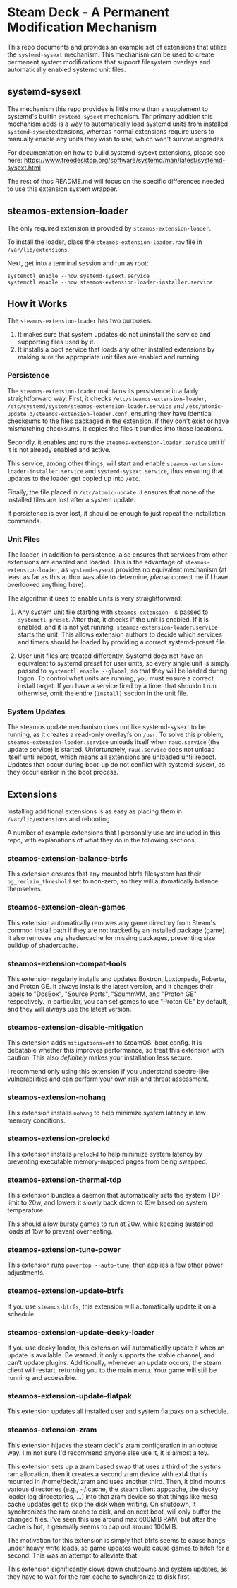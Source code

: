 # Steam Deck - A Permanent Modification Mechanism

This repo documents and provides an example set of extensions that utilize the 
`systemd-sysext` mechanism. This mechanism can be used to create permanent system
modifications that supoort filesystem overlays and automatically enabled systemd unit files.

## systemd-sysext

The mechanism this repo provides is little more than a supplement to systemd's builtin `systemd-sysext` mechanism. Thr primary addition this mechanism adds is a way to automatically load systemd units from installed `systemd-sysext`extensions, whereas normal extensions require users to manually enable any units they wish to use, which won't survive upgrades.

For documentation on how to build systemd-sysext extensions, please see here: https://www.freedesktop.org/software/systemd/man/latest/systemd-sysext.html

The rest of thos README.md will focus on the specific differences needed to use this extension system wrapper.

## steamos-extension-loader

The only required extension is provided by `steamos-extension-loader`.

To install the loader, place the `steamos-extension-loader.raw` file in `/var/lib/extensions`.

Next, get into a terminal session and run as root:

```
systemctl enable --now systemd-sysext.service
systemctl enable --now steamos-extension-loader-installer.service
```

## How it Works

The `steamos-extension-loader` has two purposes:

1. It makes sure that system updates do not uninstall the service and supporting files used by it.
2. It installs a boot service that loads any other installed extensions by making sure the appropriate unit files are enabled and running.

### Persistence

The `steamos-extension-loader` maintains its persistence in a fairly straightforward way. First, it checks `/etc/steamos-extension-loader`, `/etc/systemd/system/steamos-extension-loader.service` and `/etc/atomic-update.d/steamos-extension-loader.conf`, ensuring they have identical checksums to the files packaged in the extension. If they don't exist or have mismatching checksums, it copies the files it bundles into those locations.

Secondly, it enables and runs the `steamos-extension-loader.service` unit if it is not already enabled and active.

This service, among other things, will start and enable `steamos-extension-loader-installer.service` and `systemd-sysext.service`, thus ensuring that updates to the loader get copied up into `/etc`.

Finally, the file placed in `/etc/atomic-update.d` ensures that none of the installed files are lost after a system update.

If persistence is ever lost, it should be enough to just repeat the installation commands.

### Unit Files

The loader, in addition to persistence, also ensures that services from other extensions are enabled and loaded. This is the advantage of `steamos-extension-loader`, as `systemd-sysext` provides no equivalent mechanism (at least as far as this author was able to determine, *please* correct me if I have overlooked anything here).

The algorithm it uses to enable units is very straightforward:

1. Any system unit file starting with `steamos-extension-` is passed to `systemctl preset`. After that, it checks if the unit is enabled. If it is enabled, and it is not yet running, `steamos-extension-loader.service` starts the unit. This allows extension authors to decide which services and timers should be loaded by providing a correct systemd-preset file.

2. User unit files are treated differently. Systemd does not have an equivalent to systemd preset for user units, so every single unit is simply passed to `systemctl enable --global`, so that they will be loaded during logon. To control what units are running, you must ensure a correct install target. If you have a service fired by a timer that shouldn't run otherwise, omit the entire `[Install]` section in the unit file.

### System Updates

The steamos update mechanism does not like systemd-sysext to be running, as it creates a read-only overlayfs on `/usr`. To solve this problem, `steamos-extension-loader.service` unloads itself when `rauc.service` (the update service) is started. Unfortunately, `rauc.service` does not unload itself until reboot, which means all extensions are unloaded until reboot. Updates that occur during boot-up do not conflict with systemd-sysext, as they occur earlier in the boot process.

## Extensions

Installing additional extensions is as easy as placing them in `/var/lib/extensions` and rebooting.

A number of example extensions that I personally use are included in this repo, with explanations of what they do in the following sections.

### steamos-extension-balance-btrfs

This extension ensures that any mounted btrfs filesystem has their `bg_reclaim_threshold` set to non-zero, so they will automatically balance themselves.

### steamos-extension-clean-games

This extension automatically removes any game directory from Steam's common install path if they are not tracked by an installed package (game). It also removes any shadercache for missing packages, preventing size buildup of shadercache.

### steamos-extension-compat-tools

This extension regularly installs and updates Boxtron, Luxtorpeda, Roberta, and Proton GE. It always installs the latest version, and it changes their labels to "DosBox", "Source Ports", "ScummVM, and "Proton GE" respectively. In particular, you can set games to use "Proton GE" by default, and they will always use the latest version.

### steamos-extension-disable-mitigation

This extension adds `mitigations=off` to SteamOS' boot config. It is debatable whether this improves performance, so treat this extension with caution. This also *definitely* makes your installation less secure.

I recommend only using this extension if you understand spectre-like vulnerabilities and can perform your own risk and threat assessment.

### steamos-extension-nohang

This extension installs `nohang` to help minimize system latency in low memory conditions.

### steamos-extension-prelockd

This extension installs `prelockd` to help minimize system latency by preventing executable memory-mapped pages from being swapped.

### steamos-extension-thermal-tdp

This extension bundles a daemon that automatically sets the system TDP limit to 20w, and lowers it slowly back down to 15w based on system temperature.

This should allow bursty games to run at 20w, while keeping sustained loads at 15w to prevent overheating.

### steamos-extension-tune-power

This extension runs `powertop --auto-tune`, then applies a few other power adjustments.

### steamos-extension-update-btrfs

If you use `steamos-btrfs`, this extension will automatically update it on a schedule.

### steamos-extension-update-decky-loader

If you use decky loader, this extension will automatically update it when an update is available. Be warned, it only supports the stable channel, and can't update plugins. Additionally, whenever an update occurs, the steam client will restart, returning you to the main menu. Your game will still be running and accessible.

### steamos-extension-update-flatpak

This extension updates all installed user and system flatpaks on a schedule.

### steamos-extension-zram

This extension hijacks the steam deck's zram configuration in an obtuse way. I'm not sure I'd recommend anyone else use it, it is almost a toy.

This extension sets up a zram based swap that uses a third of the systms ram allocation, then it creates a second zram device with ext4 that is mounted in /home/deck/.zram and uses another third. Then, it bind mounts various directories (e.g., ~/.cache, the steam client appcache, the decky loader log direcetories, ...) into that zram device so that things like mesa cache updates get to skip the disk when writing. On shutdown, it synchronizes the ram cache to disk, and on next boot, will only buffer the changed files. I've seen this use around max 600MiB RAM, but after the cache is hot, it generally seems to cap out around 100MiB.


The motivation for this extension is simply that btrfs seems to cause hangs under heavy write loads, so game updates would cause games to hitch for a second. This was an attempt to alleviate that.

This extension significantly slows down shutdowns and system updates, as they have to wait for the ram cache to synchronize to disk first.
